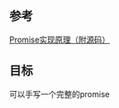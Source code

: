 ## 参考
[Promise实现原理（附源码）](https://juejin.cn/post/6844903665686282253#heading-1)

## 目标
可以手写一个完整的promise